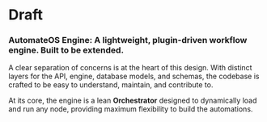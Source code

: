 # Draft

### **AutomateOS Engine: A lightweight, plugin-driven workflow engine. Built to be extended.**

A clear separation of concerns is at the heart of this design. With distinct layers for the API, engine, database models, and schemas, the codebase is crafted to be easy to understand, maintain, and contribute to.

At its core, the engine is a lean **Orchestrator** designed to dynamically load and run any node, providing maximum flexibility to build the automations.
